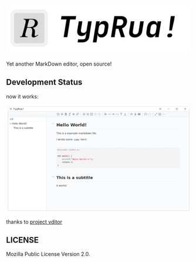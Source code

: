 # ![TypRua!](arts/logo.svg)

Yet another MarkDown editor, open source!

## Development Status

now it works:

![](arts/screenshot.png)

thanks to [project vditor](https://github.com/Vanessa219/vditor)

## LICENSE

Mozilla Public License Version 2.0.
